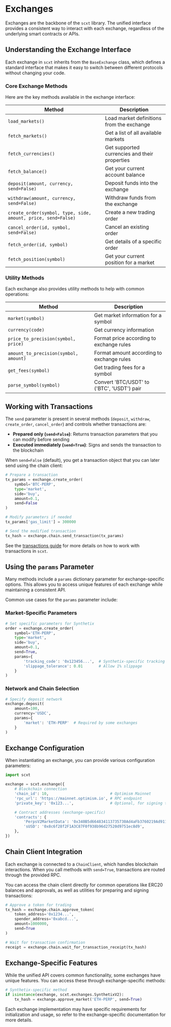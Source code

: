 # Exchanges

Exchanges are the backbone of the `scxt` library. The unified interface provides a consistent way to interact with each exchange, regardless of the underlying smart contracts or APIs.

## Understanding the Exchange Interface

Each exchange in `scxt` inherits from the `BaseExchange` class, which defines a standard interface that makes it easy to switch between different protocols without changing your code.

### Core Exchange Methods

Here are the key methods available in the exchange interface:

| Method                                                        | Description                                   |
| ------------------------------------------------------------- | --------------------------------------------- |
| `load_markets()`                                              | Load market definitions from the exchange     |
| `fetch_markets()`                                             | Get a list of all available markets           |
| `fetch_currencies()`                                          | Get supported currencies and their properties |
| `fetch_balance()`                                             | Get your current account balance              |
| `deposit(amount, currency, send=False)`                       | Deposit funds into the exchange               |
| `withdraw(amount, currency, send=False)`                      | Withdraw funds from the exchange              |
| `create_order(symbol, type, side, amount, price, send=False)` | Create a new trading order                    |
| `cancel_order(id, symbol, send=False)`                        | Cancel an existing order                      |
| `fetch_order(id, symbol)`                                     | Get details of a specific order               |
| `fetch_position(symbol)`                                      | Get your current position for a market        |

### Utility Methods

Each exchange also provides utility methods to help with common operations:

| Method                                | Description                                |
| ------------------------------------- | ------------------------------------------ |
| `market(symbol)`                      | Get market information for a symbol        |
| `currency(code)`                      | Get currency information                   |
| `price_to_precision(symbol, price)`   | Format price according to exchange rules   |
| `amount_to_precision(symbol, amount)` | Format amount according to exchange rules  |
| `get_fees(symbol)`                    | Get trading fees for a symbol              |
| `parse_symbol(symbol)`                | Convert 'BTC/USDT' to ('BTC', 'USDT') pair |

## Working with Transactions

The `send` parameter is present in several methods (`deposit`, `withdraw`, `create_order`, `cancel_order`) and controls whether transactions are:

- **Prepared only (`send=False`)**: Returns transaction parameters that you can modify before sending
- **Executed immediately (`send=True`)**: Signs and sends the transaction to the blockchain

When `send=False` (default), you get a transaction object that you can later send using the chain client:

```python
# Prepare a transaction
tx_params = exchange.create_order(
    symbol='BTC-PERP',
    type='market',
    side='buy',
    amount=0.1,
    send=False
)

# Modify parameters if needed
tx_params['gas_limit'] = 300000

# Send the modified transaction
tx_hash = exchange.chain.send_transaction(tx_params)
```

See the [transactions guide](transactions.md) for more details on how to work with transactions in `scxt`.

## Using the `params` Parameter

Many methods include a `params` dictionary parameter for exchange-specific options. This allows you to access unique features of each exchange while maintaining a consistent API.

Common use cases for the `params` parameter include:

### Market-Specific Parameters

```python
# Set specific parameters for Synthetix
order = exchange.create_order(
    symbol='ETH-PERP',
    type='market',
    side='buy',
    amount=0.1,
    send=True,
    params={
        'tracking_code': '0x123456...',  # Synthetix-specific tracking code
        'slippage_tolerance': 0.01       # Allow 1% slippage
    }
)
```

### Network and Chain Selection

```python
# Specify deposit network
exchange.deposit(
    amount=100,
    currency='USDC',
    params={
        'market': 'ETH-PERP'  # Required by some exchanges
    }
)
```

## Exchange Configuration

When instantiating an exchange, you can provide various configuration parameters:

```python
import scxt

exchange = scxt.exchange({
    # Blockchain connection
    'chain_id': 10,                           # Optimism Mainnet
    'rpc_url': 'https://mainnet.optimism.io', # RPC endpoint
    'private_key': '0x123...',                # Optional, for signing transactions

    # Contract addresses (exchange-specific)
    'contracts': {
        'PerpsV2MarketData': '0x340B5d664834113735730Ad4aFb3760219Ad9112',
        'sUSD': '0x8c6f28f2F1A3C87F0f938b96d27520d9751ec8d9',
    },
})
```

## Chain Client Integration

Each exchange is connected to a `ChainClient`, which handles blockchain interactions. When you call methods with `send=True`, transactions are routed through the provided RPC.

You can access the chain client directly for common operations like ERC20 balances and approvals, as well as utilities for preparing and signing transactions:

```python
# Approve a token for trading
tx_hash = exchange.chain.approve_token(
    token_address='0x1234...',
    spender_address='0xabcd...',
    amount=1000000,
    send=True
)

# Wait for transaction confirmation
receipt = exchange.chain.wait_for_transaction_receipt(tx_hash)
```

## Exchange-Specific Features

While the unified API covers common functionality, some exchanges have unique features. You can access these through exchange-specific methods:

```python
# Synthetix-specific method
if isinstance(exchange, scxt.exchanges.SynthetixV2):
    tx_hash = exchange.approve_market('ETH-PERP', send=True)
```

Each exchange implementation may have specific requirements for initialization and usage, so refer to the exchange-specific documentation for more details.
